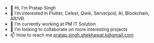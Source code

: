 - 👋 Hi, I’m Pratap Singh
- 👀 I’m interested in Flutter, Celest, Qwik, Serverpod, AI, Blockchain, AR/VR. 
- 🌱 I’m currently working at PM IT Solution
- 💞️ I’m looking to collaborate on more interesting projects
- 📫 How to reach me pratap.singh.shekhawat.k@gmail.com

<!---
ps6067966/ps6067966 is a ✨ special ✨ repository because its `README.md` (this file) appears on your GitHub profile.
You can click the Preview link to take a look at your changes.
--->
